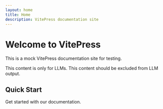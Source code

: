 ```yaml
---
layout: home
title: Home
description: VitePress documentation site
---
```


# Welcome to VitePress

This is a mock VitePress documentation site for testing.

<llm-only>
This content is only for LLMs.
</llm-only>

<llm-exclude>
This content should be excluded from LLM output.
</llm-exclude>

## Quick Start

Get started with our documentation.
